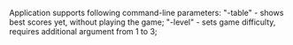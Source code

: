 Application supports following command-line parameters:
"-table"  -  shows best scores yet, without playing the game;
"-level"  -  sets game difficulty, requires additional argument from 1 to 3;